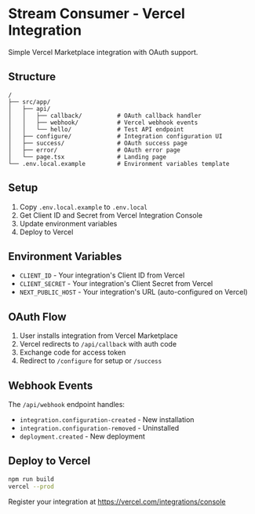 # Stream Consumer - Vercel Integration

Simple Vercel Marketplace integration with OAuth support.

## Structure

```
/
├── src/app/
│   ├── api/
│   │   ├── callback/          # OAuth callback handler
│   │   ├── webhook/           # Vercel webhook events
│   │   └── hello/             # Test API endpoint
│   ├── configure/             # Integration configuration UI
│   ├── success/               # OAuth success page
│   ├── error/                 # OAuth error page
│   └── page.tsx               # Landing page
└── .env.local.example         # Environment variables template
```

## Setup

1. Copy `.env.local.example` to `.env.local`
2. Get Client ID and Secret from Vercel Integration Console
3. Update environment variables
4. Deploy to Vercel

## Environment Variables

- `CLIENT_ID` - Your integration's Client ID from Vercel
- `CLIENT_SECRET` - Your integration's Client Secret from Vercel
- `NEXT_PUBLIC_HOST` - Your integration's URL (auto-configured on Vercel)

## OAuth Flow

1. User installs integration from Vercel Marketplace
2. Vercel redirects to `/api/callback` with auth code
3. Exchange code for access token
4. Redirect to `/configure` for setup or `/success`

## Webhook Events

The `/api/webhook` endpoint handles:

- `integration.configuration-created` - New installation
- `integration.configuration-removed` - Uninstalled
- `deployment.created` - New deployment

## Deploy to Vercel

```bash
npm run build
vercel --prod
```

Register your integration at https://vercel.com/integrations/console
